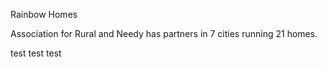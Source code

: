 Rainbow Homes 

Association for Rural and Needy has partners in 7 cities running 21 homes. 


test test test 

